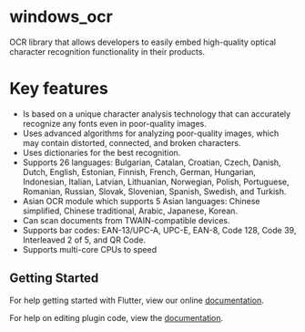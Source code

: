 # windows_ocr

OCR library that allows developers to easily embed high-quality optical character recognition functionality in their products.

# Key features

* Is based on a unique character analysis technology that can accurately recognize any fonts even in poor-quality images.
* Uses advanced algorithms for analyzing poor-quality images, which may contain distorted, connected, and broken characters.
* Uses dictionaries for the best recognition.
* Supports 26 languages: Bulgarian, Catalan, Croatian, Czech, Danish, Dutch, English, Estonian, Finnish, French, German, Hungarian, Indonesian, Italian, Latvian, Lithuanian, Norwegian, Polish, Portuguese, Romanian, Russian, Slovak, Slovenian, Spanish, Swedish, and Turkish.
* Asian OCR module which supports 5 Asian languages: Chinese simplified, Chinese traditional, Arabic, Japanese, Korean.
* Can scan documents from TWAIN-compatible devices.
* Supports bar codes: EAN-13/UPC-A, UPC-E, EAN-8, Code 128, Code 39, Interleaved 2 of 5, and QR Code.
* Supports multi-core CPUs to speed


## Getting Started

For help getting started with Flutter, view our online
[documentation](http://flutter.io/).

For help on editing plugin code, view the [documentation](https://www.nicomsoft.com).